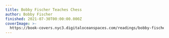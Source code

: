 ```yaml
---
title: Bobby Fischer Teaches Chess
author: Bobby Fischer
finished: 2021-07-30T00:00:00.000Z
coverImage: >-
  https://book-covers.nyc3.digitaloceanspaces.com/readings/bobby-fischer-teaches-chess-01.jpg
---
```

